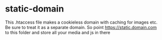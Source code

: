 # static-domain

This .htaccess file makes a cookieless domain with caching for images etc.
Be sure to treat it as a separate domain. So point https://static.domain.com to this folder and store all your media and js in there
